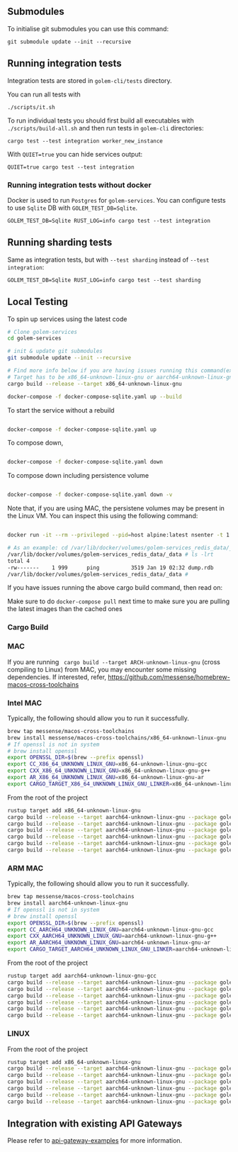 ## Submodules

To initialise git submodules you can use this command:
```shell
git submodule update --init --recursive
```

## Running integration tests

Integration tests are stored in `golem-cli/tests` directory.

You can run all tests with
```shell
./scripts/it.sh
```

To run individual tests you should first build all executables with `./scripts/build-all.sh` and then run tests in `golem-cli` directories:
```shell
cargo test --test integration worker_new_instance
```

With `QUIET=true` you can hide services output:
```shell
QUIET=true cargo test --test integration
```

### Running integration tests without docker

Docker is used to run `Postgres` for `golem-services`. You can configure tests to use `Sqlite` DB with `GOLEM_TEST_DB=Sqlite`.
```shell
GOLEM_TEST_DB=Sqlite RUST_LOG=info cargo test --test integration
```

## Running sharding tests

Same as integration tests, but with `--test sharding` instead of `--test integration`:
```shell
GOLEM_TEST_DB=Sqlite RUST_LOG=info cargo test --test sharding
```

## Local Testing

To spin up services using the latest code

```bash
# Clone golem-services
cd golem-services

# init & update git submodules
git submodule update --init --recursive

# Find more info below if you are having issues running this command(example: Running from MAC may fail)
# Target has to be x86_64-unknown-linux-gnu or aarch64-unknown-linux-gnu-gcc
cargo build --release --target x86_64-unknown-linux-gnu

docker-compose -f docker-compose-sqlite.yaml up --build
```
To start the service without a rebuild

```bash

docker-compose -f docker-compose-sqlite.yaml up

```

To compose down,

```bash

docker-compose -f docker-compose-sqlite.yaml down

```

To compose down including persistence volume

```bash

docker-compose -f docker-compose-sqlite.yaml down -v

```

Note that, if you are using MAC, the persistene volumes may be present in the Linux VM. You can inspect this using the following command:

```bash

docker run -it --rm --privileged --pid=host alpine:latest nsenter -t 1 -m -u -n -i sh

# As an example: cd /var/lib/docker/volumes/golem-services_redis_data/_data
/var/lib/docker/volumes/golem-services_redis_data/_data # ls -lrt
total 4
-rw-------    1 999      ping          3519 Jan 19 02:32 dump.rdb
/var/lib/docker/volumes/golem-services_redis_data/_data #

```

If you have issues running the above cargo build command, then read on:

Make sure to do `docker-compose pull` next time to make sure you are pulling the latest images than the cached ones

### Cargo Build

### MAC
If you are running ` cargo build --target ARCH-unknown-linux-gnu` (cross compiling to Linux) from MAC, you may encounter
some missing dependencies. If interested, refer, https://github.com/messense/homebrew-macos-cross-toolchains

### Intel MAC

Typically, the following should allow you to run it successfully.

```bash
brew tap messense/macos-cross-toolchains
brew install messense/macos-cross-toolchains/x86_64-unknown-linux-gnu
# If openssl is not in system
# brew install openssl 
export OPENSSL_DIR=$(brew --prefix openssl)
export CC_X86_64_UNKNOWN_LINUX_GNU=x86_64-unknown-linux-gnu-gcc
export CXX_X86_64_UNKNOWN_LINUX_GNU=x86_64-unknown-linux-gnu-g++
export AR_X86_64_UNKNOWN_LINUX_GNU=x86_64-unknown-linux-gnu-ar
export CARGO_TARGET_X86_64_UNKNOWN_LINUX_GNU_LINKER=x86_64-unknown-linux-gnu-gcc
```

From the root of the project

```bash
rustup target add x86_64-unknown-linux-gnu
cargo build --release --target aarch64-unknown-linux-gnu --package golem-shard-manager
cargo build --release --target aarch64-unknown-linux-gnu --package golem-template-service
cargo build --release --target aarch64-unknown-linux-gnu --package golem-worker-service
cargo build --release --target aarch64-unknown-linux-gnu --package golem-template-compilation-service
cargo build --release --target aarch64-unknown-linux-gnu --package golem-worker-executor
cargo build --release --target aarch64-unknown-linux-gnu --package golem-router
```

### ARM MAC

Typically, the following should allow you to run it successfully.

```bash
brew tap messense/macos-cross-toolchains
brew install aarch64-unknown-linux-gnu
# If openssl is not in system
# brew install openssl 
export OPENSSL_DIR=$(brew --prefix openssl)
export CC_AARCH64_UNKNOWN_LINUX_GNU=aarch64-unknown-linux-gnu-gcc
export CXX_AARCH64_UNKNOWN_LINUX_GNU=aarch64-unknown-linux-gnu-g++
export AR_AARCH64_UNKNOWN_LINUX_GNU=aarch64-unknown-linux-gnu-ar
export CARGO_TARGET_AARCH64_UNKNOWN_LINUX_GNU_LINKER=aarch64-unknown-linux-gnu-gcc
```

From the root of the project

```bash
rustup target add aarch64-unknown-linux-gnu-gcc
cargo build --release --target aarch64-unknown-linux-gnu --package golem-shard-manager
cargo build --release --target aarch64-unknown-linux-gnu --package golem-template-service
cargo build --release --target aarch64-unknown-linux-gnu --package golem-worker-service
cargo build --release --target aarch64-unknown-linux-gnu --package golem-template-compilation-service
cargo build --release --target aarch64-unknown-linux-gnu --package golem-worker-executor
cargo build --release --target aarch64-unknown-linux-gnu --package golem-router
```

### LINUX

From the root of the project

```bash
rustup target add x86_64-unknown-linux-gnu
cargo build --release --target aarch64-unknown-linux-gnu --package golem-shard-manager
cargo build --release --target aarch64-unknown-linux-gnu --package golem-template-service
cargo build --release --target aarch64-unknown-linux-gnu --package golem-worker-service
cargo build --release --target aarch64-unknown-linux-gnu --package golem-template-compilation-service
cargo build --release --target aarch64-unknown-linux-gnu --package golem-worker-executor
cargo build --release --target aarch64-unknown-linux-gnu --package golem-router
```

## Integration with existing API Gateways

Please refer to [api-gateway-examples](api-gateway-examples) for more information.